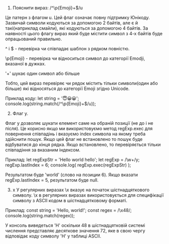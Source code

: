 1. Пояснити вираз: /^\p{Emoji}+$/u

Це патерн з флагом u. Цей флаг означає повну підтримку Юнікоду. 
Зазвичай символи кодуються за допомогою 2 байтів, але є й такі(наприклад смайли), які кодуються за допомогою 4 байтів.
За наявності цього флагу вираз який буде містити символ з 4-х байтів буде опрацьований правильно.

^ і $ - перевірка чи співпадає шаблон з рядком повністю.

\p{Emoji} - перевірка чи відноситься символ до категорії Emodji, вказаної в дужках.

'+' шукає один символ або більше

Тобто, цей вираз перевіряє чи рядок містить тільки символи(один або більше) які відносяться до категорії Emoji згідно Unicode.

Приклад коду:
let string = '😇😀😀';
console.log(string.match(/^\p{Emoji}+$/u));



2. Флаг y.

Флаг y дозволяє шукати елемент саме на обраній позиції (не до і не після).
Це корисно якщо ми використовуємо метод regExp.exec для повернення співпадінь і вказуємо index символа на якому треба здійснити пошук.
Якщо цей флаг не встановлено то пошук буде відбуватися до кінця рядка.
Якщо встановлено, то перевіряється тільки співпадіння за вказаним індексом.

Приклад:
let regExpStr = 'Hello world hello';
let regExp = /\w+/y;
regExp.lastIndex = 6;
console.log( regExp.exec(regExpStr) );

Результатом буде 'world' (слово на позиции 6). Якщо вказати regExp.lastIndex = 5, результатом буде null.



3. x
У регулярних виразах \x вказує на початок шістнадцяткового символу.
\x в регулярних виразах використовується для специфікації символу з ASCII кодом в шістнадцятковому форматі.

Приклад:
const string = 'Hello, world!'; 
const regex = /\x48/;
console.log(string.match(regex)); 

У консоль виведеться 'H' оскільки 48 в шістнадцятковій системі числення представляє десяткове значення 72, яке в свою чергу відповідає коду символу 'H' у таблиці ASCII.